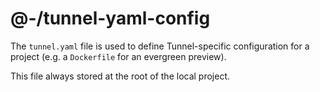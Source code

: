 # @-/tunnel-yaml-config

The `tunnel.yaml` file is used to define Tunnel-specific configuration for a project (e.g. a `Dockerfile` for an evergreen preview).

This file always stored at the root of the local project.
